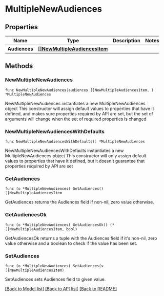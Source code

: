 # MultipleNewAudiences

## Properties

Name | Type | Description | Notes
------------ | ------------- | ------------- | -------------
**Audiences** | [**[]NewMultipleAudiencesItem**](NewMultipleAudiencesItem.md) |  | 

## Methods

### NewMultipleNewAudiences

`func NewMultipleNewAudiences(audiences []NewMultipleAudiencesItem, ) *MultipleNewAudiences`

NewMultipleNewAudiences instantiates a new MultipleNewAudiences object
This constructor will assign default values to properties that have it defined,
and makes sure properties required by API are set, but the set of arguments
will change when the set of required properties is changed

### NewMultipleNewAudiencesWithDefaults

`func NewMultipleNewAudiencesWithDefaults() *MultipleNewAudiences`

NewMultipleNewAudiencesWithDefaults instantiates a new MultipleNewAudiences object
This constructor will only assign default values to properties that have it defined,
but it doesn't guarantee that properties required by API are set

### GetAudiences

`func (o *MultipleNewAudiences) GetAudiences() []NewMultipleAudiencesItem`

GetAudiences returns the Audiences field if non-nil, zero value otherwise.

### GetAudiencesOk

`func (o *MultipleNewAudiences) GetAudiencesOk() (*[]NewMultipleAudiencesItem, bool)`

GetAudiencesOk returns a tuple with the Audiences field if it's non-nil, zero value otherwise
and a boolean to check if the value has been set.

### SetAudiences

`func (o *MultipleNewAudiences) SetAudiences(v []NewMultipleAudiencesItem)`

SetAudiences sets Audiences field to given value.



[[Back to Model list]](../README.md#documentation-for-models) [[Back to API list]](../README.md#documentation-for-api-endpoints) [[Back to README]](../README.md)


